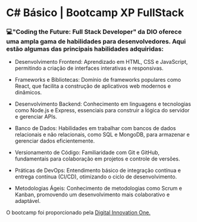 # C# Básico | Bootcamp XP FullStack

### 💻"Coding the Future: Full Stack Developer" da DIO oferece uma ampla gama de habilidades para desenvolvedores. Aqui estão algumas das principais habilidades adquiridas:

- Desenvolvimento Frontend: Aprendizado em HTML, CSS e JavaScript, permitindo a criação de interfaces interativas e responsivas.

- Frameworks e Bibliotecas: Domínio de frameworks populares como React, que facilita a construção de aplicativos web modernos e dinâmicos.

- Desenvolvimento Backend: Conhecimento em linguagens e tecnologias como Node.js e Express, essenciais para construir a lógica do servidor e gerenciar APIs.

- Banco de Dados: Habilidades em trabalhar com bancos de dados relacionais e não relacionais, como SQL e MongoDB, para armazenar e gerenciar dados eficientemente.

- Versionamento de Código: Familiaridade com Git e GitHub, fundamentais para colaboração em projetos e controle de versões.

- Práticas de DevOps: Entendimento básico de integração contínua e entrega contínua (CI/CD), otimizando o ciclo de desenvolvimento.

- Metodologias Ágeis: Conhecimento de metodologias como Scrum e Kanban, promovendo um desenvolvimento mais colaborativo e adaptável.

 O bootcamp foi proporcionado pela [Digital Innovation One.](https://web.dio.me/track/a932e25b-41f5-4132-9cc9-ae47fc10f2cb)

